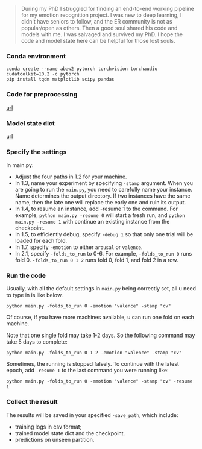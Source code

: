> During my PhD I struggled for finding an end-to-end working pipeline for my emotion recognition project. I was new to deep learning, I didn't have seniors to follow, and the ER community is not as popular/open as others. Then a good soul shared his code and models with me. I was salvaged and survived my PhD.
> I hope the code and model state here can be helpful for those lost souls.

### Conda environment

```
conda create --name abaw2 pytorch torchvision torchaudio cudatoolkit=10.2 -c pytorch
pip install tqdm matplotlib scipy pandas
```

### Code for preprocessing

[url](https://drive.google.com/file/d/1_5HkqdQrf388JJvLAH1B_d7ctZLWy1KE/view?usp=drive_link)

### Model state dict

[url](https://drive.google.com/drive/folders/1yh0vVY-AlwVCDxdAUy_c6e9fVbXUSnF5?usp=sharing)

### Specify the settings

In main.py:

- Adjust the four paths in 1.2 for your machine.
- In 1.3, name your experiment by specifying `-stamp` argument. When you are going to run the `main.py`, you need to carefully name your instance. Name determines the output directory. If two instances have the same name, then the late one will replace the early one and ruin its output.
- In 1.4, to resume an instance, add -resume 1 to the command. For example, `python main.py -resume 0` will start a fresh run, and `python main.py -resume 1` with continue an existing instance from the checkpoint.
- In 1.5, to efficiently debug, specify `-debug 1` so that only one trial will be loaded for each fold.
- In 1.7, specify `-emotion` to either `arousal` or `valence`.
- In 2.1, specify `-folds_to_run` to 0-6. For example, `-folds_to_run 0` runs fold 0. `-folds_to_run 0 1 2` runs fold 0, fold 1, and fold 2 in a row.

### Run the code

Usually, with all the default settings in `main.py` being correctly set, all u need to type in is like below.

```
python main.py -folds_to_run 0 -emotion "valence" -stamp "cv"
```


Of course, if you have more machines available, u can run one fold on each machine.


Note that one single fold may take 1-2 days. So the following command may take 5 days to complete:

```
python main.py -folds_to_run 0 1 2 -emotion "valence" -stamp "cv"
```

Sometimes, the running is stopped falsely. To continue with the latest epoch, add `-resume 1` to the last command you were running like:

```
python main.py -folds_to_run 0 -emotion "valence" -stamp "cv" -resume 1
```

### Collect the result

The results will be saved in your specified `-save_path`, which include:

- training logs in csv format;
- trained model state dict and the checkpoint.
- predictions on unseen partition.






